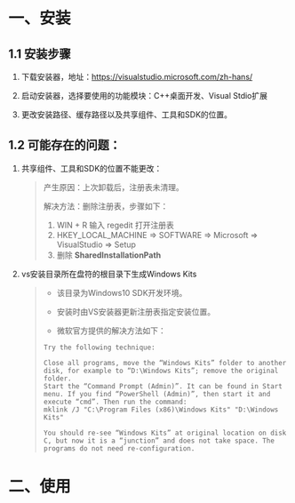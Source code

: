 # 一、安装

## 1.1 安装步骤

1. 下载安装器，地址：https://visualstudio.microsoft.com/zh-hans/

2. 启动安装器，选择要使用的功能模块：C++桌面开发、Visual Stdio扩展
3. 更改安装路径、缓存路径以及共享组件、工具和SDK的位置。

## 1.2 可能存在的问题：

1. 共享组件、工具和SDK的位置不能更改：

   >产生原因：上次卸载后，注册表未清理。
   >
   >解决方法：删除注册表，步骤如下：
   >
   >1. WIN + R 输入 regedit 打开注册表
   >2. HKEY_LOCAL_MACHINE => SOFTWARE => Microsoft => VisualStudio => Setup 
   >3. 删除 **SharedInstallationPath** 

2. vs安装目录所在盘符的根目录下生成Windows Kits

   >- 该目录为Windows10 SDK开发环境。
   >
   >- 安装时由VS安装器更新注册表指定安装位置。
   >
   >- 微软官方提供的解决方法如下：
   >
   >```
   >Try the following technique:
   >
   >Close all programs, move the “Windows Kits” folder to another disk, for example to “D:\Windows Kits”; remove the original folder.
   >Start the “Command Prompt (Admin)”. It can be found in Start menu. If you find “PowerShell (Admin)”, then start it and execute “cmd”. Then run the command:
   >mklink /J "C:\Program Files (x86)\Windows Kits" "D:\Windows Kits"
   >
   >You should re-see “Windows Kits” at original location on disk C, but now it is a “junction” and does not take space. The programs do not need re-configuration.
   >```
   >

# 二、使用








